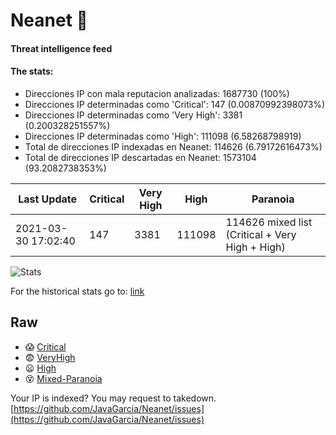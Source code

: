 # Neanet :hocho:
#### Threat intelligence feed
#### The stats:

- Direcciones IP con mala reputacion analizadas: 1687730 (100%)
- Direcciones IP determinadas como 'Critical':  147 (0.00870992398073%)
- Direcciones IP determinadas como 'Very High':  3381 (0.200328251557%)
- Direcciones IP determinadas como 'High':  111098 (6.58268798919)
- Total de direcciones IP indexadas en Neanet:  114626 (6.79172616473%)
- Total de direcciones IP descartadas en Neanet:  1573104 (93.2082738353%)

| Last Update | Critical | Very High | High | Paranoia |
| --- | --- | --- | --- | --- |
| 2021-03-30 17:02:40 | 147 | 3381 | 111098 | 114626 mixed list (Critical + Very High + High)|

![Stats](https://docs.google.com/spreadsheets/d/e/2PACX-1vSnaNMIXVabIpDJjufMlzH7poXnshF3mgd8Is1g9ytUEzVsP5my4Trn8f-xkoLLQ38xpL3HtmUexLo6/pubchart?oid=501124687&format=image)

For the historical stats go to: [link](/stats.csv)
## Raw
- :scream: [Critical](https://raw.githubusercontent.com/JavaGarcia/Neanet/master/blacklists/neanet_critical.txt)
- :fearful: [VeryHigh](https://raw.githubusercontent.com/JavaGarcia/Neanet/master/blacklists/neanet_veryHigh.txtt)
- :frowning: [High](https://raw.githubusercontent.com/JavaGarcia/Neanet/master/blacklists/neanet_high.txt)
- :dizzy_face: [Mixed-Paranoia](https://raw.githubusercontent.com/JavaGarcia/Neanet/master/blacklists/neanet_all.txt)


Your IP is indexed? You may request to takedown. [https://github.com/JavaGarcia/Neanet/issues](https://github.com/JavaGarcia/Neanet/issues)




















































































































































































































































































































































































































































































































































































































































































































































































































































































































































































































































































































































































































































































































































































































































































































































































































































































































































































































































































































































































































































































































































































































































































































































































































































































































































































































































































































































































































































































































































































































































































































































































































































































































































































































































































































































































































































































































































































































































































































































































































































































































































































































































































































































































































































































































































































































































































































































































































































































































































































































































































































































































































































































































































































































































